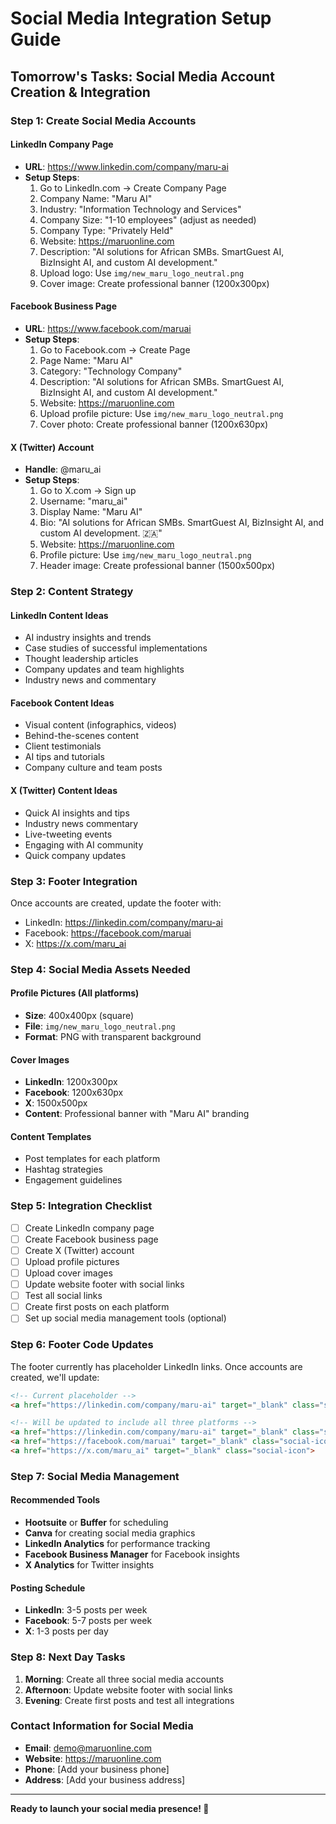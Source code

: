 # Social Media Integration Setup Guide

## Tomorrow's Tasks: Social Media Account Creation & Integration

### **Step 1: Create Social Media Accounts**

#### **LinkedIn Company Page**
- **URL**: https://www.linkedin.com/company/maru-ai
- **Setup Steps**:
  1. Go to LinkedIn.com → Create Company Page
  2. Company Name: "Maru AI"
  3. Industry: "Information Technology and Services"
  4. Company Size: "1-10 employees" (adjust as needed)
  5. Company Type: "Privately Held"
  6. Website: https://maruonline.com
  7. Description: "AI solutions for African SMBs. SmartGuest AI, BizInsight AI, and custom AI development."
  8. Upload logo: Use `img/new_maru_logo_neutral.png`
  9. Cover image: Create professional banner (1200x300px)

#### **Facebook Business Page**
- **URL**: https://www.facebook.com/maruai
- **Setup Steps**:
  1. Go to Facebook.com → Create Page
  2. Page Name: "Maru AI"
  3. Category: "Technology Company"
  4. Description: "AI solutions for African SMBs. SmartGuest AI, BizInsight AI, and custom AI development."
  5. Website: https://maruonline.com
  6. Upload profile picture: Use `img/new_maru_logo_neutral.png`
  7. Cover photo: Create professional banner (1200x630px)

#### **X (Twitter) Account**
- **Handle**: @maru_ai
- **Setup Steps**:
  1. Go to X.com → Sign up
  2. Username: "maru_ai"
  3. Display Name: "Maru AI"
  4. Bio: "AI solutions for African SMBs. SmartGuest AI, BizInsight AI, and custom AI development. 🇿🇦"
  5. Website: https://maruonline.com
  6. Profile picture: Use `img/new_maru_logo_neutral.png`
  7. Header image: Create professional banner (1500x500px)

### **Step 2: Content Strategy**

#### **LinkedIn Content Ideas**
- AI industry insights and trends
- Case studies of successful implementations
- Thought leadership articles
- Company updates and team highlights
- Industry news and commentary

#### **Facebook Content Ideas**
- Visual content (infographics, videos)
- Behind-the-scenes content
- Client testimonials
- AI tips and tutorials
- Company culture and team posts

#### **X (Twitter) Content Ideas**
- Quick AI insights and tips
- Industry news commentary
- Live-tweeting events
- Engaging with AI community
- Quick company updates

### **Step 3: Footer Integration**

Once accounts are created, update the footer with:
- LinkedIn: https://linkedin.com/company/maru-ai
- Facebook: https://facebook.com/maruai
- X: https://x.com/maru_ai

### **Step 4: Social Media Assets Needed**

#### **Profile Pictures** (All platforms)
- **Size**: 400x400px (square)
- **File**: `img/new_maru_logo_neutral.png`
- **Format**: PNG with transparent background

#### **Cover Images**
- **LinkedIn**: 1200x300px
- **Facebook**: 1200x630px
- **X**: 1500x500px
- **Content**: Professional banner with "Maru AI" branding

#### **Content Templates**
- Post templates for each platform
- Hashtag strategies
- Engagement guidelines

### **Step 5: Integration Checklist**

- [ ] Create LinkedIn company page
- [ ] Create Facebook business page
- [ ] Create X (Twitter) account
- [ ] Upload profile pictures
- [ ] Upload cover images
- [ ] Update website footer with social links
- [ ] Test all social links
- [ ] Create first posts on each platform
- [ ] Set up social media management tools (optional)

### **Step 6: Footer Code Updates**

The footer currently has placeholder LinkedIn links. Once accounts are created, we'll update:

```html
<!-- Current placeholder -->
<a href="https://linkedin.com/company/maru-ai" target="_blank" class="social-icon">

<!-- Will be updated to include all three platforms -->
<a href="https://linkedin.com/company/maru-ai" target="_blank" class="social-icon">
<a href="https://facebook.com/maruai" target="_blank" class="social-icon">
<a href="https://x.com/maru_ai" target="_blank" class="social-icon">
```

### **Step 7: Social Media Management**

#### **Recommended Tools**
- **Hootsuite** or **Buffer** for scheduling
- **Canva** for creating social media graphics
- **LinkedIn Analytics** for performance tracking
- **Facebook Business Manager** for Facebook insights
- **X Analytics** for Twitter insights

#### **Posting Schedule**
- **LinkedIn**: 3-5 posts per week
- **Facebook**: 5-7 posts per week
- **X**: 1-3 posts per day

### **Step 8: Next Day Tasks**

1. **Morning**: Create all three social media accounts
2. **Afternoon**: Update website footer with social links
3. **Evening**: Create first posts and test all integrations

### **Contact Information for Social Media**

- **Email**: demo@maruonline.com
- **Website**: https://maruonline.com
- **Phone**: [Add your business phone]
- **Address**: [Add your business address]

---

**Ready to launch your social media presence! 🚀**

